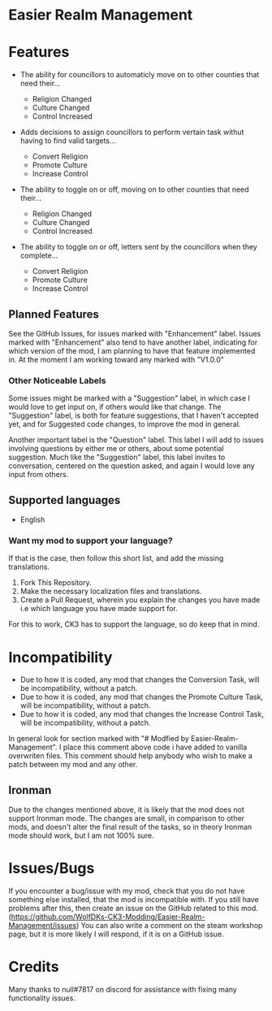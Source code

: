 # Easier Realm Management

# Features
- The ability for councillors to automaticly move on to other counties that need their...
  - Religion Changed
  - Culture Changed
  - Control Increased
 
- Adds decisions to assign councillors to perform vertain task withut having to find valid targets...
  - Convert Religion
  - Promote Culture
  - Increase Control
 
- The ability to toggle on or off, moving on to other counties that need their...
  - Religion Changed
  - Culture Changed
  - Control Increased
 
- The ability to toggle on or off, letters sent by the councillors when they complete...
  - Convert Religion
  - Promote Culture
  - Increase Control
 
## Planned Features
See the GitHub Issues, for issues marked with "Enhancement" label. Issues marked with "Enhancement" also tend to have another label, indicating for which version of the mod, I am planning to have that feature implemented in. At the moment I am working toward any marked with "V1.0.0"

### Other Noticeable Labels
Some issues might be marked with a "Suggestion" label, in which case I would love to get input on, if others would like that change. The "Suggestion" label, is both for feature suggestions, that I haven't accepted yet, and for Suggested code changes, to improve the mod in general.

Another important label is the "Question" label. This label I will add to issues involving questions by either me or others, about some potential suggestion. Much like the "Suggestion" label, this label invites to conversation, centered on the question asked, and again I would love any input from others.

## Supported languages
 - English

### Want my mod to support your language?
If that is the case, then follow this short list, and add the missing translations.

1. Fork This Repository.
2. Make the necessary localization files and translations.
3. Create a Pull Request, wherein you explain the changes you have made i.e which language you have made support for.

For this to work, CK3 has to support the language, so do keep that in mind.

# Incompatibility
- Due to how it is coded, any mod that changes the Conversion Task, will be incompatibility, without a patch.
- Due to how it is coded, any mod that changes the Promote Culture Task, will be incompatibility, without a patch.
- Due to how it is coded, any mod that changes the Increase Control Task, will be incompatibility, without a patch.

In general look for section marked with "# Modfied by Easier-Realm-Management". I place this comment above code i have added to vanilla overwriten files.
This comment should help anybody who wish to make a patch between my mod and any other.

## Ironman
Due to the changes mentioned above, it is likely that the mod does not support Ironman mode. The changes are small, in comparison to other mods, and doesn't alter the final result of the tasks, so in theory Ironman mode should work, but I am not 100% sure.

# Issues/Bugs
If you encounter a bug/issue with my mod, check that you do not have something else installed, that the mod is incompatible with.
If you still have problems after this, then create an issue on the GitHub related to this mod. (https://github.com/WolfDKs-CK3-Modding/Easier-Realm-Management/issues)
You can also write a comment on the steam workshop page, but it is more likely I will respond, if it is on a GitHub issue.

# Credits
Many thanks to null#7817 on discord for assistance with fixing many functionality issues.
